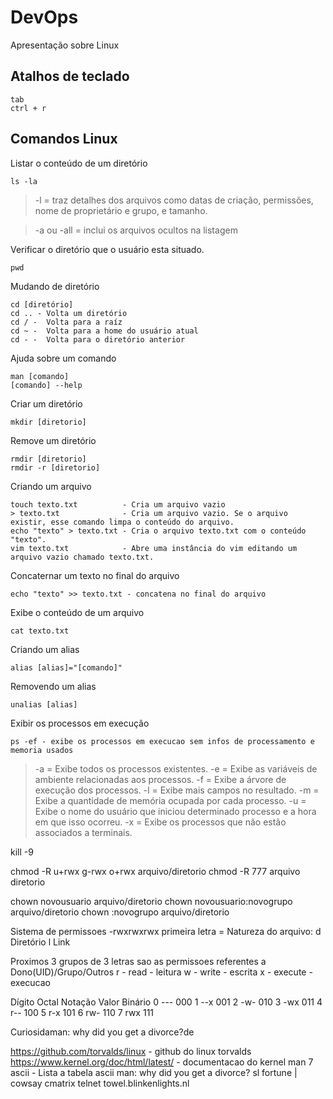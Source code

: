 <h1>DevOps</h1>
Apresentação sobre Linux

<h2>Atalhos de teclado</h2>

```
tab
ctrl + r
```

<h2>Comandos Linux</h2>

Listar o conteúdo de um diretório

```
ls -la
```
> -l = traz detalhes dos arquivos como datas de criação, permissões, nome de proprietário e grupo, e tamanho.

> -a ou -all = inclui os arquivos ocultos na listagem

Verificar o diretório que o usuário esta situado.

```
pwd
```

Mudando de diretório

```
cd [diretório]
cd .. - Volta um diretório
cd / -  Volta para a raíz
cd ~ -  Volta para a home do usuário atual
cd - -  Volta para o diretório anterior
```

Ajuda sobre um comando

```
man [comando]
[comando] --help
```

Criar um diretório

```
mkdir [diretorio]
```

Remove um diretório

```
rmdir [diretorio]   
rmdir -r [diretorio]
```

Criando um arquivo

```
touch texto.txt          - Cria um arquivo vazio
> texto.txt              - Cria um arquivo vazio. Se o arquivo existir, esse comando limpa o conteúdo do arquivo.
echo "texto" > texto.txt - Cria o arquivo texto.txt com o conteúdo "texto".
vim texto.txt            - Abre uma instância do vim editando um arquivo vazio chamado texto.txt.
```
Concaternar um texto no final do arquivo

```
echo "texto" >> texto.txt - concatena no final do arquivo
```

Exibe o conteúdo de um arquivo

```
cat texto.txt
```

Criando um alias

```
alias [alias]="[comando]"
```

Removendo um alias

```
unalias [alias]
```

Exibir os processos em execução

```
ps -ef - exibe os processos em execucao sem infos de processamento e memoria usados
```

> -a = Exibe todos os processos existentes.
> -e = Exibe as variáveis de ambiente relacionadas aos processos.
> -f = Exibe a árvore de execução dos processos.
> -l = Exibe mais campos no resultado.
> -m = Exibe a quantidade de memória ocupada por cada processo.
> -u = Exibe o nome do usuário que iniciou determinado processo e a hora em que isso ocorreu.
> -x = Exibe os processos que não estão associados a terminais.


kill -9

chmod -R u+rwx g-rwx o+rwx arquivo/diretorio
chmod -R 777 arquivo diretorio

chown novousuario arquivo/diretorio
chown novousuario:novogrupo arquivo/diretorio
chown :novogrupo arquivo/diretorio

Sistema de permissoes
-rwxrwxrwx
primeira letra = Natureza do arquivo:
d	Diretório
l	Link

Proximos 3 grupos de 3 letras sao as permissoes referentes a Dono(UID)/Grupo/Outros
r - read - leitura
w - write - escrita
x - execute - execucao

Dígito Octal	Notação	Valor Binário
0	---	000
1	--x	001
2	-w-	010
3	-wx	011
4	r--	100
5	r-x	101
6	rw-	110
7	rwx	111

Curiosidaman: why did you get a divorce?de 

https://github.com/torvalds/linux - github do linux torvalds
https://www.kernel.org/doc/html/latest/ - documentacao do kernel
man 7 ascii - Lista a tabela ascii
man: why did you get a divorce? 
sl
fortune | cowsay
cmatrix
telnet towel.blinkenlights.nl

